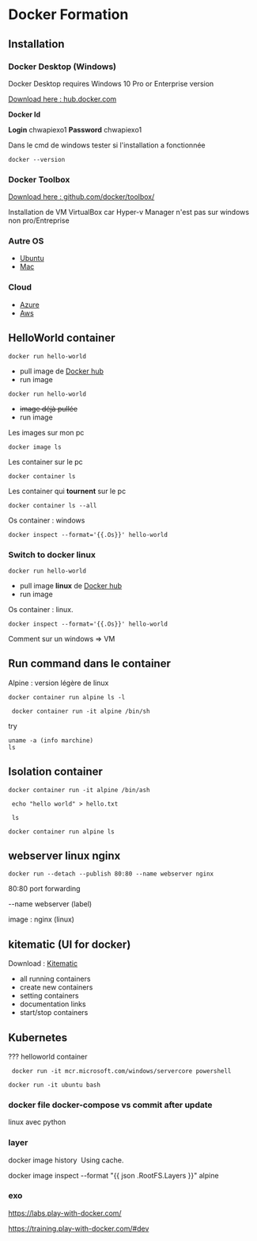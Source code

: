 # Docker Formation
## Installation 

### Docker Desktop (Windows)
Docker Desktop requires Windows 10 Pro or Enterprise version

[Download here : hub.docker.com](https://hub.docker.com/?overlay=onboarding)

**Docker Id**

**Login** chwapiexo1 **Password** chwapiexo1


Dans le cmd de windows tester si l'installation a fonctionnée
```
docker --version
```
### Docker Toolbox 

[Download here : github.com/docker/toolbox/ ](https://github.com/docker/toolbox/releases)

Installation de VM VirtualBox car Hyper-v Manager n'est pas sur windows non pro/Entreprise

### Autre OS 
* [Ubuntu](https://hub.docker.com/editions/community/docker-ce-server-ubuntu)
* [Mac](https://hub.docker.com/editions/community/docker-ce-desktop-mac)
### Cloud 
 * [Azure](https://hub.docker.com/editions/community/docker-ce-azure)
 * [Aws](https://hub.docker.com/editions/community/docker-ce-aws)


## HelloWorld container

```
docker run hello-world
```
* pull image de [Docker hub](https://hub.docker.com/search?q=hello-world&type=image) 
* run image

```
docker run hello-world
```
* ~~image déjà pullée~~
* run image 

Les images sur mon pc 
```
docker image ls
```
Les container sur le pc
```
docker container ls
```

Les container qui **tournent** sur le pc
```
docker container ls --all
```

Os container : windows
```
docker inspect --format='{{.Os}}' hello-world
```


### Switch to docker linux

```
docker run hello-world
```
* pull image **linux** de [Docker hub](https://hub.docker.com/search?q=hello-world&type=image) 
* run image


Os container : linux.

```
docker inspect --format='{{.Os}}' hello-world
```
Comment sur un windows => VM

## Run command dans le container
Alpine : version légère de linux
```
docker container run alpine ls -l
```
```
 docker container run -it alpine /bin/sh
```

try
```
uname -a (info marchine)
ls
```

## Isolation container 
```
docker container run -it alpine /bin/ash
```
```
 echo "hello world" > hello.txt

 ls
```
```
docker container run alpine ls
```
## webserver linux nginx

```
docker run --detach --publish 80:80 --name webserver nginx
```
80:80 port forwarding 

--name webserver (label)

image : nginx (linux)

## kitematic (UI for docker)

Download : [Kitematic](https://kitematic.com/)

* all running containers 
* create new containers
* setting containers
* documentation links
* start/stop containers

## Kubernetes

??? helloworld container
```
 docker run -it mcr.microsoft.com/windows/servercore powershell
 ```
 
 ```
 docker run -it ubuntu bash
 ```
 
 ### docker file docker-compose vs commit after update 

linux avec python 

### layer 


docker image history <image ID>
Using cache.

docker image inspect --format "{{ json .RootFS.Layers }}" alpine

### exo 

https://labs.play-with-docker.com/


https://training.play-with-docker.com/#dev

